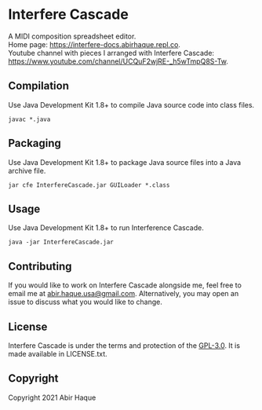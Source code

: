 # Interfere Cascade

A MIDI composition spreadsheet editor.
<br />
Home page: <https://interfere-docs.abirhaque.repl.co>.
<br />
Youtube channel with pieces I arranged with Interfere Cascade: <https://www.youtube.com/channel/UCQuF2wjRE-_h5wTmpQ8S-Tw>.

## Compilation

Use Java Development Kit 1.8+ to compile Java source code into class files.

```
javac *.java
```

## Packaging

Use Java Development Kit 1.8+ to package Java source files into a Java archive file.

```
jar cfe InterfereCascade.jar GUILoader *.class
```

## Usage

Use Java Development Kit 1.8+ to run Interference Cascade.
```
java -jar InterfereCascade.jar
```

## Contributing
If you would like to work on Interfere Cascade alongside me, feel free to email me at <abir.haque.usa@gmail.com>. Alternatively, you may open an issue to discuss what you would like to change.

## License
Interfere Cascade is under the terms and protection of the [GPL-3.0](https://www.gnu.org/licenses/gpl-3.0.txt). It is made available in LICENSE.txt.

## Copyright
Copyright 2021 Abir Haque
